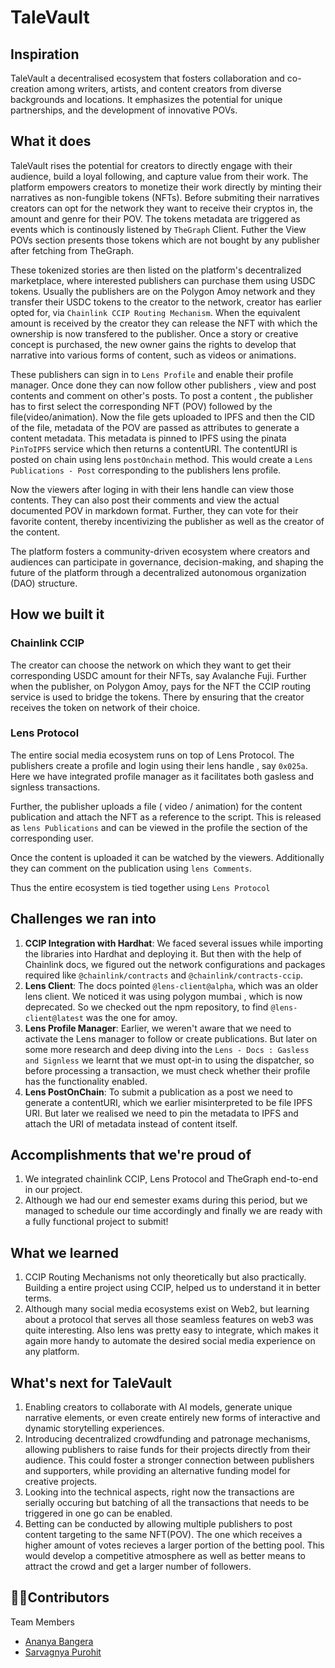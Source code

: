 # TaleVault

## Inspiration
TaleVault a decentralised ecosystem that fosters collaboration and co-creation among writers, artists, and content creators from diverse backgrounds and locations. It emphasizes the potential for unique partnerships, and the development of innovative POVs.

## What it does

TaleVault  rises the potential for creators to directly engage with their audience, build a loyal following, and capture value from their work. The platform empowers creators to monetize their work directly by minting their narratives as non-fungible tokens (NFTs). Before submiting their narratives creators can opt for the network they want to receive their cryptos in, the amount and genre for their POV. The tokens metadata are triggered as events which is continously listened by `TheGraph` Client. Futher the View POVs section presents those tokens which are not bought by any publisher after fetching from TheGraph.

These tokenized stories are then listed on the platform's decentralized marketplace, where interested publishers can purchase them using USDC tokens. Usually the publishers are on the Polygon Amoy network and they transfer their USDC tokens to the creator to the network, creator has earlier opted for, via `Chainlink CCIP Routing Mechanism`. When the equivalent amount is received by the creator they can release the NFT with which the ownership is now transfered to the publisher. Once a story or creative concept is purchased, the new owner gains the rights to develop that narrative into various forms of content, such as videos or animations. 

These publishers can sign in to `Lens Profile` and enable their profile manager. Once done they can now follow other publishers , view and post contents and comment on other's posts. To post a content , the publisher has to first select the corresponding NFT (POV) followed by the file(video/animation). Now the file gets uploaded to IPFS and then the CID of the file, metadata of the POV are passed as attributes to generate a content metadata. This metadata is pinned to IPFS using the pinata `PinToIPFS` service which then returns a contentURI. The contentURI is posted on chain using lens `postOnchain` method. This would create a `Lens Publications - Post` corresponding to the publishers lens profile.

Now the viewers after loging in with their lens handle can view those contents. They can also post their comments and view the actual documented POV in markdown format. Further, they can vote for their favorite content, thereby incentivizing the publisher as well as the creator of the content.

The platform fosters a community-driven ecosystem where creators and audiences can participate in governance, decision-making, and shaping the future of the platform through a decentralized autonomous organization (DAO) structure.

## How we built it

### Chainlink CCIP
 The creator can choose the network on which they want to get their corresponding USDC amount for their NFTs, say Avalanche Fuji. Further when the publisher, on Polygon Amoy, pays for the NFT the CCIP routing service is used to bridge the tokens. There by ensuring that the creator receives the token on network of their choice.
 

### Lens Protocol
The entire social media ecosystem runs on top of Lens Protocol. The publishers create a profile and login using their lens handle , say `0x025a`. Here we have integrated profile manager as it facilitates both gasless and signless transactions.
 
Further, the publisher uploads a file ( video / animation) for the content publication and attach the NFT as a reference to the script. This is released as  `lens Publications` and can be viewed in the profile the section of the corresponding user. 

Once the content is uploaded it can be watched by the viewers. Additionally they can comment on the publication using `lens Comments`.

Thus the entire ecosystem is tied together using `Lens Protocol`

## Challenges we ran into

1. **CCIP Integration with Hardhat**: We faced several issues while importing the libraries into Hardhat and deploying it. But then with the help of Chainlink docs, we figured out the network configurations and packages required like `@chainlink/contracts` and `@chainlink/contracts-ccip`.
2. **Lens  Client**: The docs pointed `@lens-client@alpha`,  which was an older lens client. We noticed it was using polygon mumbai , which is now deprecated. So we checked out the npm repository, to find `@lens-client@latest` was the one for amoy.
3. **Lens Profile Manager**: Earlier, we weren't aware that we need to activate the Lens manager to follow or create publications. But later on some more research and deep diving into the `Lens - Docs : Gasless and Signless` we learnt that we must opt-in to using the dispatcher, so before processing a transaction, we must check whether their profile has the functionality enabled.
4. **Lens PostOnChain**: To submit a publication as a post we need to generate a contentURI, which we earlier misinterpreted to be file IPFS URI. But later we realised we need to pin the metadata to IPFS and attach the URI of metadata instead of content itself.

## Accomplishments that we're proud of

1. We integrated chainlink CCIP, Lens Protocol and TheGraph end-to-end in our project.
2. Although we had our end semester exams during this period, but we managed to schedule our time accordingly and finally we are ready with a fully functional project to submit!

## What we learned
1. CCIP Routing Mechanisms not only theoretically but also practically. Building a entire project using CCIP, helped us to understand it in better terms.
2. Although many social media ecosystems exist on Web2, but learning about a protocol that serves all those seamless features on web3 was quite interesting. Also lens was pretty easy to integrate, which makes it again more handy to automate the desired social media experience on any platform.

## What's next for TaleVault

1. Enabling creators to collaborate with AI models, generate unique narrative elements, or even create entirely new forms of interactive and dynamic storytelling experiences.
2. Introducing decentralized crowdfunding and patronage mechanisms, allowing publishers to raise funds for their projects directly from their audience. This could foster a stronger connection between publishers and supporters, while providing an alternative funding model for creative projects.
3. Looking into the technical aspects, right now the transactions are serially occuring but batching of all the transactions that needs to be triggered in one go can be enabled.
4. Betting can be conducted by allowing multiple publishers to post content targeting to the same NFT(POV). The one which receives a higher amount of votes recieves a larger portion of the betting pool. This would develop a competitive atmosphere as well as better means to attract the crowd and get  a larger number of followers.

## 👩‍💻Contributors

Team Members

- [Ananya Bangera](https://github.com/ananya-bangera) 
- [Sarvagnya Purohit](https://github.com/shpurohit) 
